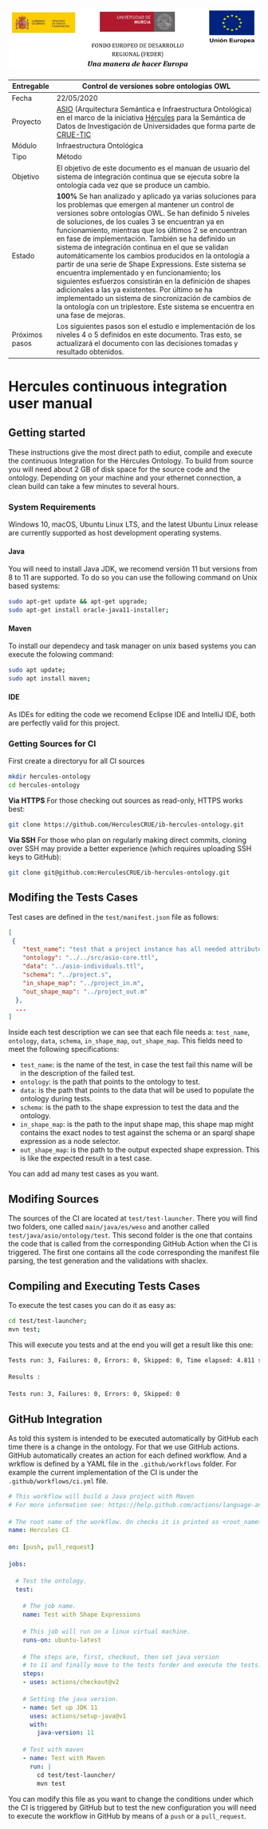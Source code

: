 ![](assets/logos_feder.jpg)

| Entregable     | Control de versiones sobre ontologías OWL                    |
| -------------- | ------------------------------------------------------------ |
| Fecha          | 22/05/2020                                                   |
| Proyecto       | [ASIO](https://www.um.es/web/hercules/proyectos/asio) (Arquitectura Semántica e Infraestructura Ontológica) en el marco de la iniciativa [Hércules](https://www.um.es/web/hercules/) para la Semántica de Datos de Investigación de Universidades que forma parte de [CRUE-TIC](http://www.crue.org/SitePages/ProyectoHercules.aspx) |
| Módulo         | Infraestructura Ontológica                                   |
| Tipo           | Método |
| Objetivo       | El objetivo de este documento es el manuan de usuario del sistema de integración continua que se ejecuta sobre la ontología cada vez que se produce un cambio. |
| Estado         | **100%** Se han analizado y aplicado ya varias soluciones para los problemas que emergen al mantener un control de versiones sobre ontologías OWL. Se han definido 5 niveles de soluciones, de los cuales 3 se encuentran ya en funcionamiento, mientras que los últimos 2 se encuentran en fase de implementación. También se ha definido un sistema de integración continua en el que se validan automáticamente los cambios producidos en la ontología a partir de una serie de Shape Expressions. Este sistema se encuentra implementado y en funcionamiento; los siguientes esfuerzos consistirán en la definición de shapes adicionales a las ya existentes. Por último se ha implementado un sistema de sincronización de cambios de la ontología con un triplestore. Este sistema se encuentra en una fase de mejoras. |
| Próximos pasos | Los siguientes pasos son el estudio e implementación de los niveles 4 o 5 definidos en este documento. Tras esto, se actualizará el documento con las decisiones tomadas y resultado obtenidos. |

# Hercules continuous integration user manual

## Getting started
These instructions give the most direct path to ediut, compile and execute the continuous Integration for the Hércules Ontology. To build from source you will need about 2 GB of disk space for the source code and the ontology. Depending on your machine and your ethernet connection, a clean build can take a few minutes to several hours.

### System Requirements
Windows 10, macOS, Ubuntu Linux LTS, and the latest Ubuntu Linux release are currently supported as host development operating systems.

#### Java
You will need to install Java JDK, we recomend versión 11 but versions from 8 to 11 are supported. To do so you can use the following command on Unix based systems:
```bash
sudo apt-get update && apt-get upgrade;
sudo apt-get install oracle-java11-installer;
```

#### Maven
To install our dependecy and task manager on unix based systems you can execute the folowing command:
```bash
sudo apt update;
sudo apt install maven;
```

#### IDE
As IDEs for editing the code we recomend Eclipse IDE and IntelliJ IDE, both are perfectly valid for this project.

### Getting Sources for CI
First create a directoryu for all CI sources
```bash
mkdir hercules-ontology
cd hercules-ontology
```

**Via HTTPS** For those checking out sources as read-only, HTTPS works best:
```bash
git clone https://github.com/HerculesCRUE/ib-hercules-ontology.git
```

**Via SSH** For those who plan on regularly making direct commits, cloning over SSH may provide a better experience (which requires uploading SSH keys to GitHub):
```bash
git clone git@github.com:HerculesCRUE/ib-hercules-ontology.git
```

## Modifing the Tests Cases
Test cases are defined in the `test/manifest.json` file as follows:
```json
[
 {
    "test_name": "test that a project instance has all needed attributes",
    "ontology": "../../src/asio-core.ttl",
    "data": "../asio-individuals.ttl",
    "schema": "../project.s",
    "in_shape_map": "../project_in.m",
    "out_shape_map": "../project_out.m"
  },
  ...
]
```
Inside each test description we can see that each file needs a: `test_name`, `ontology`, `data`, `schema`, `in_shape_map`, `out_shape_map`. This fields need to meet the following specifications:

* `test_name`: is the name of the test, in case the test fail this name will be in the description of the failed test.
* `ontology`: is the path that points to the ontology to test.
* `data`: is the path that points to the data that will be used to populate the ontology during tests.
* `schema`: is the path to the shape expression to test the data and the ontology.
* `in_shape_map`: is the path to the input shape map, this shape map might contains the exact nodes to test against the schema or an sparql shape expression as a node selector.
* `out_shape_map`: is the path to the output expected shape expression. This is like the expected result in a test case.

You can add ad many test cases as you want.

## Modifing Sources
The sources of the CI are located at `test/test-launcher`. There you will find two folders, one called `main/java/es/weso` and another called `test/java/asio/ontology/test`. This second folder is the one that contains the code that is called from the corresponding GitHub Action when the CI is triggered. The first one contains all the code corresponding the manifest file parsing, the test generation and the validations with shaclex.

## Compiling and Executing Tests Cases
To execute the test cases you can do it as easy as:
```bash
cd test/test-launcher;
mvn test;
```
This will execute you tests and at the end you will get a result like this one:
```bash
Tests run: 3, Failures: 0, Errors: 0, Skipped: 0, Time elapsed: 4.811 sec - in asio.ontology.test.ValidationTest

Results :

Tests run: 3, Failures: 0, Errors: 0, Skipped: 0
```

## GitHub Integration
As told this system is intended to be executed automatically by GitHub each time there is a change in the ontology. For that we use GitHub actions. GitHub automatically creates an action for each defined workflow. And a wrkflow is defined by a YAML file in the `.github/workflows` folder. For example the current implementation of the CI is under the `.github/workflows/ci.yml` file.
```yml
# This workflow will build a Java project with Maven
# For more information see: https://help.github.com/actions/language-and-framework-guides/building-and-testing-java-with-maven

# The root name of the workflow. On checks it is printed as <root_name>/<job_name>.
name: Hercules CI

on: [push, pull_request]

jobs:

  # Test the ontology.
  test:

    # The job name.
    name: Test with Shape Expressions

    # This job will run on a linux virtual machine.
    runs-on: ubuntu-latest

    # The steps are, first, checkout, then set java version
    # to 11 and finally move to the tests forder and execute the tests.
    steps:
    - uses: actions/checkout@v2

    # Setting the java version.
    - name: Set up JDK 11
      uses: actions/setup-java@v1
      with:
        java-version: 11

    # Test with maven
    - name: Test with Maven
      run: |
        cd test/test-launcher/
        mvn test
```
You can modify this file as you want to change the conditions under which the CI is triggered by GitHub but to test the new configuration you will need to execute the workflow in GitHub by means of a `push` or a `pull_request`.
